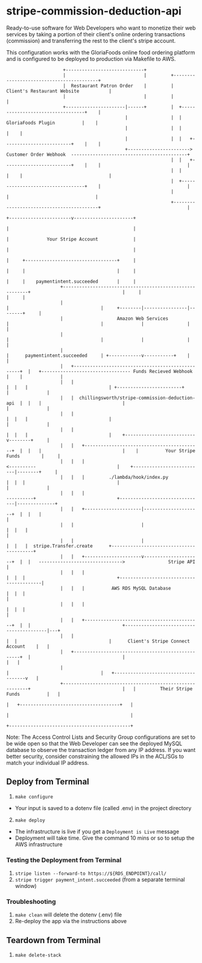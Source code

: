 # stripe-commission-deduction-api
Ready-to-use software for Web Developers who want to monetize their web services by taking a portion of their client's online ordering transactions (commission) and transferring the rest to the client's stripe account.

This configuration works with the GloriaFoods online food ordering platform and is configured to be deployed to production via Makefile to AWS.

                                                                                                                                                                                                                                                                            
                         +-----------------------------+                                                                                                                                                                                                                      
                         |                             |         +------------------------------------------+                                                                                                                                                                 
                         |  Restaurant Patron Order    |         |    Client's Restaurant Website           |                                                                                                                                                                 
                         |                             |         |                                          |                                                                                                                                                                 
                         +----------------------|------+         |  +----------------------------------+    |                                                                                                                                                                 
                                                |                |  |      GloriaFoods Plugin          |    |                                                                                                                                                                 
                                                |                |  |                                  |    |                                                                                                                                                                 
                                                |                |  |   +-------------------------+    |    |                                                                                                                                                                 
                                                +-----------------------> Customer Order Webhook  -------------------------------------------+                                                                                                                                
                                                                 |  |   +-------------------------+    |    |                                |                                                                                                                                
                                                                 |  |                                  |    |                                |                                                                                                                                
                                                                 |  +----------------------------------+    |                                |                                                                                                                                
                                                                 |                                          |                                |                                                                                                                                
                                                                 +------------------------------------------+                                |                                                                                                                                
                                                                                                                     +-----------------------v----------------------+                                                                                                         
                                                                                                                     |                                              |                                                                                                         
                                                                                                                     |              Your Stripe Account             |                                                                                                         
                                                                                                                     |                                              |                                                                                                         
                                                                                                                     |     +----------------------------------+     |                                                                                                         
                                                                                                                     |     |                                  |     |                                                                                                         
                                                                                                                     |     |    paymentintent.succeeded       |     |                                                                                                         
                        +---------------------------------------------------------+                                  |     |                                  |     |                                                                                                         
                        |                                                         |                                  |     +--------|----------------|--------+     |                                                                                                         
                        |                    Amazon Web Services                  |                                  |              |                |              |                                                                                                         
                        |                                                         |                                  |              |                |              |                                                                                                         
                        |                                                         |      paymentintent.succeeded     | +------------v-----------+    |              |                                                                                                         
                        |   +--------------------------------------------------+  |   +--------------------------------- Funds Recieved Webhook |    |              |                                                                                                         
                        |   |                                                  |  |   |                              | +------------------------+    |              |                                                                                                         
                        |   |  chillingsworth/stripe-commission-deduction-api  |  |   |                              |                               |              |                                                                                                         
                        |   |                                                  |  |   |                              |                               |              |                                                                                                         
                        |   |                                                  |  |   |                              |    +--------------------------v--------+     |                                                                                                         
                        |   |   +-------------------------------------------+  |  |   |                              |    |          Your Stripe Funds        |     |                                                                                                         
                        |   |   |                                           <----------                              |    +--------------------------|--------+     |                                                                                                         
                        |   |   |         ./lambda/hook/index.py            |  |  |                                  |                               |              |                                                                                                         
                        |   |   |                                           ----------+                              +-------------------------------|--------------+                                                                                                         
                        |   |   +---------------------|---------------------+  |  |   |                                                              |                                                                                                                        
                        |   |                         |                        |  |   |                                                              |                                                                                                                        
                        |   |                         |                        |  |   |  stripe.Transfer.create      +-----------------------------------------+                                                                                                              
                        |   |   +---------------------v---------------------+  |  |   ------------------------------->                Stripe API               |                                                                                                              
                        |   |   |                                           |  |  |                                  +-----------------------------------------|                                                                                                              
                        |   |   |          AWS RDS MySQL Database           |  |  |                                                                            |                                                                                                              
                        |   |   |                                           |  |  |                                                                            |                                                                                                              
                        |   |   +-------------------------------------------+  |  |                                  +-----------------------------------------|---+                                                                                                          
                        |   |                                                  |  |                                  |      Client's Stripe Connect Account    |   |                                                                                                          
                        |   +--------------------------------------------------+  |                                  |                                         |   |                                                                                                          
                        |                                                         |                                  |   +-------------------------------------v   |                                                                                                          
                        +---------------------------------------------------------+                                  |   |         Their Stripe Funds          |   |                                                                                                          
                                                                                                                     |   +-------------------------------------+   |                                                                                                          
                                                                                                                     |                                             |                                                                                                          
                                                                                                                     +---------------------------------------------+                                                                                                          
                                                                                                                                                                                                                                                                            


Note: The Access Control Lists and Security Group configurations are set to be wide open so that the Web Developer can see the deployed MySQL database to observe the transaction ledger from any IP address. If you want better security, consider constraining the allowed IPs in the ACL/SGs to match your individual IP address.

## Deploy from Terminal
1. ```make configure```
* Your input is saved to a dotenv file (called .env) in the project directory
2. ```make deploy```
* The infrastructure is live if you get a ```Deployment is Live``` message
* Deployment will take time. Give the command 10 mins or so to setup the AWS infrastructure

### Testing the Deployment from Terminal
1. ```stripe listen --forward-to https://${RDS_ENDPOINT}/call/```
2. ```stripe trigger payment_intent.succeeded``` (from a separate terminal window)

### Troubleshooting
1. ```make clean``` will delete the dotenv (.env) file
2. Re-deploy the app via the instructions above

## Teardown from Terminal
1. ```make delete-stack```
